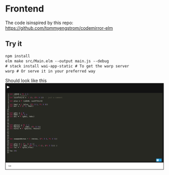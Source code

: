 # Frontend

The code isinspired by this repo:
 https://github.com/tommyengstrom/codemirror-elm

## Try it

```shell
npm install
elm make src/Main.elm --output main.js --debug
# stack install wai-app-static # To get the warp server
warp # Or serve it in your preferred way
```

Should look like this
![CodeMirror](screenshot.png)

